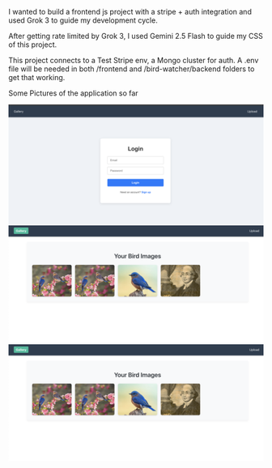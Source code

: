 I wanted to build a frontend js project with a stripe + auth integration and used Grok 3 to guide my development cycle. 

After getting rate limited by Grok 3, I used Gemini 2.5 Flash to guide my CSS of this project. 

This project connects to a Test Stripe env, a Mongo cluster for auth. A .env file will be needed in both /frontend and /bird-watcher/backend folders to get that working.

Some Pictures of the application so far 

![Login](./readmeimages/login.png)
![Gallery of images](./readmeimages/gallery.png)
![Upload an image](./readmeimages/gallery.png)
